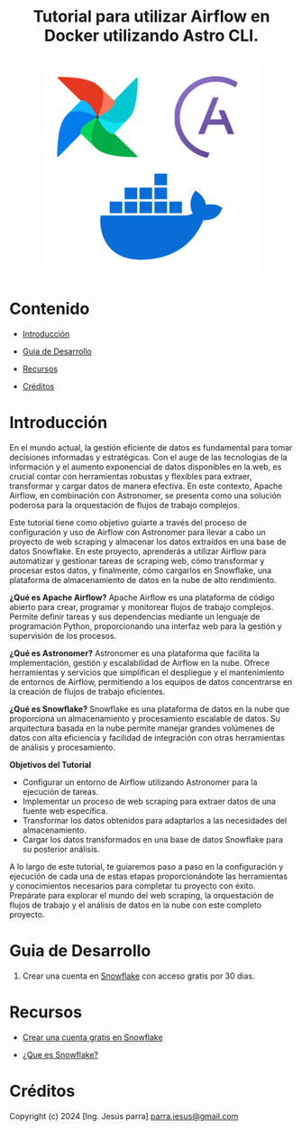 <div align="center">
  <h1 align="center">
    Tutorial para utilizar Airflow en Docker utilizando Astro CLI.
          <br /> <br />
      <img src="img/astro_docker_airflow.png" alt="Airflow">
      <br />
  </h1>
</div>

# Contenido

* [Introducción](#Introducción)

* [Guia de Desarrollo](#Guia-de-Desarrollo)

* [Recursos](#Recursos)

* [Créditos](#Créditos)

# Introducción

En el mundo actual, la gestión eficiente de datos es fundamental para tomar decisiones informadas y estratégicas. Con el auge de las tecnologías de la información y el aumento exponencial de datos disponibles en la web, es crucial contar con herramientas robustas y flexibles para extraer, transformar y cargar datos de manera efectiva. En este contexto, Apache Airflow, en combinación con Astronomer, se presenta como una solución poderosa para la orquestación de flujos de trabajo complejos.

Este tutorial tiene como objetivo guiarte a través del proceso de configuración y uso de Airflow con Astronomer para llevar a cabo un proyecto de web scraping y almacenar los datos extraídos en una base de datos Snowflake. En este proyecto, aprenderás a utilizar Airflow para automatizar y gestionar tareas de scraping web, cómo transformar y procesar estos datos, y finalmente, cómo cargarlos en Snowflake, una plataforma de almacenamiento de datos en la nube de alto rendimiento.

**¿Qué es Apache Airflow?**
Apache Airflow es una plataforma de código abierto para crear, programar y monitorear flujos de trabajo complejos. Permite definir tareas y sus dependencias mediante un lenguaje de programación Python, proporcionando una interfaz web para la gestión y supervisión de los procesos.

**¿Qué es Astronomer?**
Astronomer es una plataforma que facilita la implementación, gestión y escalabilidad de Airflow en la nube. Ofrece herramientas y servicios que simplifican el despliegue y el mantenimiento de entornos de Airflow, permitiendo a los equipos de datos concentrarse en la creación de flujos de trabajo eficientes.

**¿Qué es Snowflake?**
Snowflake es una plataforma de datos en la nube que proporciona un almacenamiento y procesamiento escalable de datos. Su arquitectura basada en la nube permite manejar grandes volúmenes de datos con alta eficiencia y facilidad de integración con otras herramientas de análisis y procesamiento.

**Objetivos del Tutorial**

* Configurar un entorno de Airflow utilizando Astronomer para la ejecución de tareas.
* Implementar un proceso de web scraping para extraer datos de una fuente web específica.
* Transformar los datos obtenidos para adaptarlos a las necesidades del almacenamiento.
* Cargar los datos transformados en una base de datos Snowflake para su posterior análisis.

A lo largo de este tutorial, te guiaremos paso a paso en la configuración y ejecución de cada una de estas etapas proporcionándote las herramientas y conocimientos necesarios para completar tu proyecto con éxito. Prepárate para explorar el mundo del web scraping, la orquestación de flujos de trabajo y el análisis de datos en la nube con este completo proyecto.

# Guia de Desarrollo

1. Crear una cuenta en [Snowflake](https://www.snowflake.com/en/) con acceso gratis por 30 dias. 



# Recursos

* [Crear una cuenta gratis en Snowflake](https://www.paradigmadigital.com/dev/que-es-snowflake)

* [¿Que es Snowflake?](https://www.paradigmadigital.com/dev/que-es-snowflake/)

# Créditos
Copyright (c) 2024 [Ing. Jesús parra] parra.jesus@gmail.com
